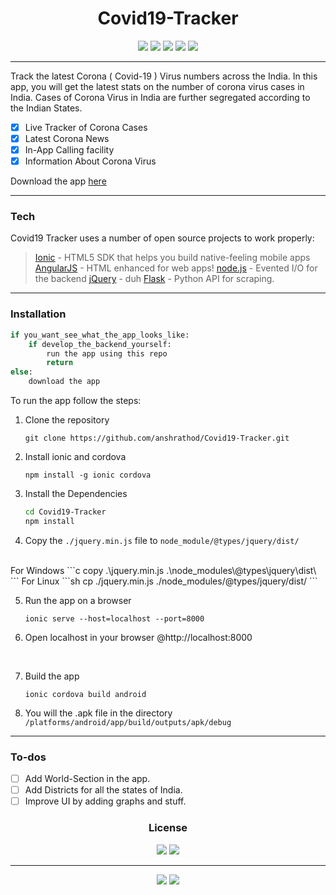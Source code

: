 <div align="center">

# Covid19-Tracker

[![](https://img.shields.io/badge/MADE%20WITH-IONIC-blue?style=for-the-badge&logo=ionic&labelColor=000000&color=3880FF)](https://ionicframework.com/) [![](https://img.shields.io/badge/BUILT%20FOR-ANDROID-blue?style=for-the-badge&logo=android&labelColor=000000&color=3DDC84&logoColor=3DDC84)](https://flask.palletsprojects.com/en/1.1.x/) [![](https://img.shields.io/badge/MADE%20USING-FLASK-blue?style=for-the-badge&logo=flask&labelColor=000000&color=blue&logoColor=ffffff)](https://flask.palletsprojects.com/en/1.1.x/) [![](https://img.shields.io/badge/MADE%20USING-ANGULARJS-blue?style=for-the-badge&logo=angularjs&labelColor=000000&color=E23237&logoColor=E23237)](https://angular.io/)  [![](https://img.shields.io/badge/IDE-VISUAL%20STUDIO%20CODE-blue?style=for-the-badge&logo=visual-studio-code&labelColor=000000&color=007ACC&logoColor=ffffff)](https://code.visualstudio.com/)
</div>

----
Track the latest Corona ( Covid-19 ) Virus numbers across the India.
In this app, you will get the latest stats on the number of corona virus cases in India.
Cases of Corona Virus in India are further segregated according to the Indian States.

- [x] Live Tracker of Corona Cases
- [x] Latest Corona News
- [x] In-App Calling facility
- [x] Information About Corona Virus

Download the app [here](https://bit.ly/coronatracker106)

----

### Tech
Covid19 Tracker uses a number of open source projects to work properly:
> [Ionic](https://ionicframework.com/) -  HTML5 SDK that helps you build native-feeling mobile apps
[AngularJS](https://angular.io/) - HTML enhanced for web apps!
[node.js](https://nodejs.org/en/) - Evented I/O for the backend
[jQuery](https://jquery.com/) - duh
[Flask](https://flask.palletsprojects.com/en/1.1.x/) - Python API for scraping.
----

### Installation

```python
if you_want_see_what_the_app_looks_like:
    if develop_the_backend_yourself:
        run the app using this repo
        return
else:
    download the app
```

To run the app follow the steps:

1. Clone the repository

    ```shell
    git clone https://github.com/anshrathod/Covid19-Tracker.git
    ```

2. Install ionic and cordova

    ```shell
    npm install -g ionic cordova
    ```
4. Install the Dependencies

    ```sh
    cd Covid19-Tracker
    npm install
    ```
5. Copy the `./jquery.min.js` file to `node_module/@types/jquery/dist/`
<br>
    For Windows
    ```c
    copy  .\jquery.min.js .\node_modules\@types\jquery\dist\
    ```
    For Linux
    ```sh
    cp  ./jquery.min.js ./node_modules/@types/jquery/dist/
    ```
<br>
    
5. Run the app on a browser

    ```shell
    ionic serve --host=localhost --port=8000
    ```

6. Open localhost in your browser @http://localhost:8000
<br>

7. Build the app

    ```shell
    ionic cordova build android
    ```

8. You will the .apk file in the directory `/platforms/android/app/build/outputs/apk/debug`
---

### To-dos

 - [ ]  Add World-Section in the app.
 - [ ] Add Districts for all the states of India.
 - [ ] Improve UI by adding graphs and stuff.

<div align="center">

### License
[![](https://img.shields.io/badge/LICENSE-MIT-blue?style=for-the-badge&labelColor=099c77&color=335163)](https://opensource.org/licenses/MIT) [![](https://img.shields.io/badge/CERTIFIED%20BY-SNOOP%20LION-blue?style=for-the-badge&&labelColor=050505&color=b31755&logoColor=ffffff)](#) 


---

[![](https://img.shields.io/badge/MADE%20BY%20ANSH-WITH%20LOVE-blue?style=for-the-badge&labelColor=43de43&color=244224)](#) [![](https://img.shields.io/badge/STAY%20HOME-STAY%20SAFE-blue?style=for-the-badge&labelColor=64c&color=317)](#)

</div>